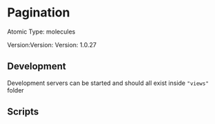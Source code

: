 # Pagination

Atomic Type: molecules

Version:Version: Version: 1.0.27








## Development

Development servers can be started and should all exist inside `"views"` folder

## Scripts
